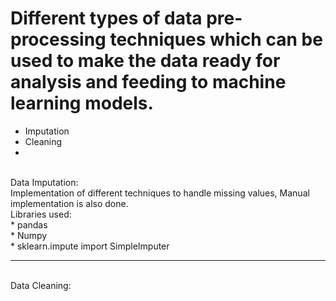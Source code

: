 # Different types of data pre-processing techniques which can be used to make the data ready for analysis and feeding to machine learning models.

* Imputation
* Cleaning
* 


<br>
Data Imputation:<br>
Implementation of different techniques to handle missing values,
Manual implementation is also done.
<br>
Libraries used:<br>
* pandas
<br>
* Numpy
<br>
* sklearn.impute import SimpleImputer
<hr>
<br>
Data Cleaning:<br>
